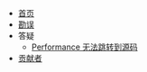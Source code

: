 <!-- docs/_sidebar.md -->

* [首页](/)
* [勘误](errata.md)
* 答疑
  * [Performance 无法跳转到源码](faq/why-performance-no-sourcemap.md)
* [贡献者](contributors.md)